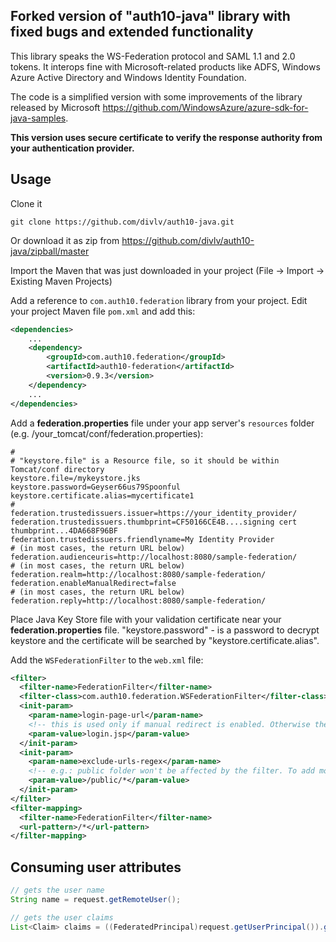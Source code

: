 ## Forked version of "auth10-java" library with fixed bugs and extended functionality 
This library speaks the WS-Federation protocol and SAML 1.1 and 2.0 tokens. It interops fine with Microsoft-related products like ADFS, Windows Azure Active Directory and Windows Identity Foundation.

The code is a simplified version with some improvements of the library released by Microsoft <https://github.com/WindowsAzure/azure-sdk-for-java-samples>. 

**This version uses secure certificate to verify the response authority from your authentication provider.**

## Usage

Clone it

	git clone https://github.com/divlv/auth10-java.git

Or download it as zip from <https://github.com/divlv/auth10-java/zipball/master>

Import the Maven that was just downloaded in your project (File -> Import -> Existing Maven Projects)

Add a reference to `com.auth10.federation` library from your project. Edit your project Maven file `pom.xml` and add this:

```xml
<dependencies>
	...
	<dependency>
		<groupId>com.auth10.federation</groupId>
		<artifactId>auth10-federation</artifactId>
		<version>0.9.3</version>
	</dependency>
	...
</dependencies>
```

Add a **federation.properties** file under your app server's `resources` folder (e.g. /your_tomcat/conf/federation.properties):

```
#
# "keystore.file" is a Resource file, so it should be within Tomcat/conf directory
keystore.file=/mykeystore.jks
keystore.password=Geyser66us79Spoonful
keystore.certificate.alias=mycertificate1
#
federation.trustedissuers.issuer=https://your_identity_provider/
federation.trustedissuers.thumbprint=CF50166CE4B....signing cert thumbprint...4DA668F96BF
federation.trustedissuers.friendlyname=My Identity Provider
# (in most cases, the return URL below)
federation.audienceuris=http://localhost:8080/sample-federation/
# (in most cases, the return URL below)
federation.realm=http://localhost:8080/sample-federation/
federation.enableManualRedirect=false
# (in most cases, the return URL below)
federation.reply=http://localhost:8080/sample-federation/
```

Place Java Key Store file with your validation certificate near your **federation.properties** file.
"keystore.password" - is a password to decrypt keystore and the certificate will be searched by "keystore.certificate.alias".  


Add the `WSFederationFilter` to the `web.xml` file:

```xml
<filter>
  <filter-name>FederationFilter</filter-name>
  <filter-class>com.auth10.federation.WSFederationFilter</filter-class>
  <init-param>
    <param-name>login-page-url</param-name>
    <!-- this is used only if manual redirect is enabled. Otherwise the user will be automatically redirected to the identity provider when browsing the website -->
    <param-value>login.jsp</param-value>
  </init-param>
  <init-param>
    <param-name>exclude-urls-regex</param-name>
    <!-- e.g.: public folder won't be affected by the filter. To add more concat with pipe (|) -->
    <param-value>/public/*</param-value>
  </init-param>
</filter>
<filter-mapping>
  <filter-name>FederationFilter</filter-name>
  <url-pattern>/*</url-pattern>
</filter-mapping>
```

## Consuming user attributes

```java
// gets the user name
String name = request.getRemoteUser();

// gets the user claims
List<Claim> claims = ((FederatedPrincipal)request.getUserPrincipal()).getClaims()
```
